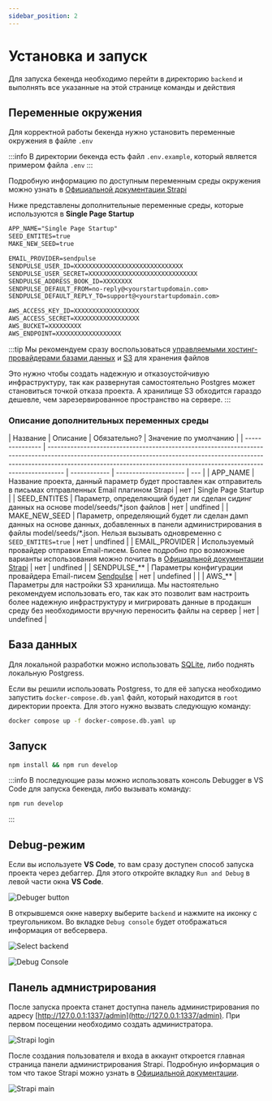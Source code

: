 ```yaml
---
sidebar_position: 2
---
```


# Установка и запуск

Для запуска бекенда необходимо перейти в директорию `backend` и выполнять все указанные на этой странице команды и действия

## Переменные окружения

Для корректной работы бекенда нужно установить переменные окружения в файлe `.env`

:::info
В директории бекенда есть файл `.env.example`, который является примером файла `.env`
:::

Подробную информацию по доступным переменным среды окружения можно узнать в [Официальной документации Strapi](https://docs.strapi.io/dev-docs/configurations)

Ниже представлены дополнительные переменные среды, которые используются в **Single Page Startup**

```txt title=".env"
APP_NAME="Single Page Startup"
SEED_ENTITES=true
MAKE_NEW_SEED=true

EMAIL_PROVIDER=sendpulse
SENDPULSE_USER_ID=XXXXXXXXXXXXXXXXXXXXXXXXXXXXXX
SENDPULSE_USER_SECRET=XXXXXXXXXXXXXXXXXXXXXXXXXXXXXX
SENDPULSE_ADDRESS_BOOK_ID=XXXXXXXX
SENDPULSE_DEFAULT_FROM=no-reply@<yourstartupdomain.com>
SENDPULSE_DEFAULT_REPLY_TO=support@<yourstartupdomain.com>

AWS_ACCESS_KEY_ID=XXXXXXXXXXXXXXXXXX
AWS_ACCESS_SECRET=XXXXXXXXXXXXXXXXXX
AWS_BUCKET=XXXXXXXXX
AWS_ENDPOINT=XXXXXXXXXXXXXXXXXX
```

:::tip
Мы рекомендуем сразу воспользоваться [управляемыми хостинг-провайдерами базами данных](https://www.digitalocean.com/products/managed-databases-postgresql) и [S3](https://www.digitalocean.com/products/spaces) для хранения файлов

Это нужно чтобы создать надежную и отказоустойчивую инфраструктуру, так как развернутая самостоятельно Postgres может становиться точкой отказа проекта. А хранилище S3 обходится гараздо дешевле, чем зарезервированное пространство на сервере.
:::

### Описание дополнительных переменных среды

| Название        | Описание                                                                                                                                                                                                                                        | Обязательно? | Значение по умолчанию |
| --------------- | ----------------------------------------------------------------------------------------------------------------------------------------------------------------------------------------------------------------------------------------------- | ------------ | --------------------- | --- |
| APP_NAME        | Название проекта, данный параметр будет проставлен как отправитель в письмах отправленных Email плагином Strapi                                                                                                                                 | нет          | Single Page Startup   |
| SEED_ENTITES    | Параметр, определяющий будет ли сделан сидинг данных на основе model/seeds/\*.json файлов                                                                                                                                                       | нет          | undfined              |
| MAKE_NEW_SEED   | Параметр, определяющий будет ли сделан дамп данных на основе данных, добавленных в панели администрирования в файлы model/seeds/\*.json. Нельзя вызывать одновременно с `SEED_ENTITES=true`                                                     | нет          | undfined              |
| EMAIL_PROVIDER  | Используемый провайдер отправки Email-писем. Более подробно про возможные варианты использования можно почитать в [Официальной документации Strapi](https://docs.strapi.io/dev-docs/plugins/email)                                              | нет          | undfined              |
| SENDPULSE\_\*\* | Параметры конфигурации провайдера Email-писем [Sendpulse](https://sendpulse.com/)                                                                                                                                                               | нет          | undefined             |     |
| AWS\_\*\*       | Параметры для настройки S3 хранилища. Мы настоятельно рекомендуем использовать его, так как это позволит вам настроить более надежную инфраструктуру и мигрировать данные в продакшн среду без необходимости вручную переносить файлы на сервер | нет          | undefined             |

## База данных

Для локальной разработки можно использовать [SQLite](https://docs.strapi.io/dev-docs/configurations/database), либо поднять локальную Postgress.

Если вы решили использовать Postgress, то для её запуска необходимо запустить `docker-compose.db.yaml` файл, который находится в `root` директории проекта. Для этого нужно вызвать следующую команду:

```bash title="Inside root folder"
docker compose up -f docker-compose.db.yaml up
```

## Запуск

```bash title="Inside backend folder"
npm install && npm run develop
```

:::info
В последующие разы можно использовать консоль Debugger в VS Code для запуска бекенда, либо вызывать команду:

```bash
npm run develop
```

:::

## Debug-режим

Если вы используете **VS Code**, то вам сразу доступен способ запуска проекта через дебаггер. Для этого откройте вкладку `Run and Debug` в левой части окна **VS Code**.

![Debuger button](./img/debug-button.png)

В открывшемся окне наверху выберите `backend` и нажмите на иконку с треугольником. Во вкладке `Debug console` будет отображаться информация от вебсервера.

![Select backend](./img/select-backend.png)

![Debug Console](./img/debug-console.png)

## Панель адмнистрирования

После запуска проекта станет доступна панель администрирования по адресу [http://127.0.0.1:1337/admin](http://127.0.0.1:1337/admin). При первом посещении необходимо создать администратора.

![Strapi login](./img/strapi-login.png)

После создания пользователя и входа в аккаунт откроется главная страница панели администрирования Strapi. Подробную информация о том что такое Strapi можно узнать в [Официальной документации](https://docs.strapi.io/dev-docs/quick-start).

![Strapi main](./img/strapi-main.png)
